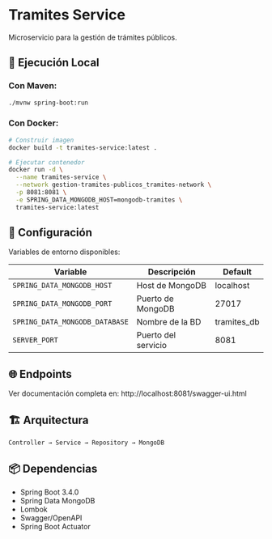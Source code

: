 # Tramites Service

Microservicio para la gestión de trámites públicos.

## 🚀 Ejecución Local

### Con Maven:
```bash
./mvnw spring-boot:run
```

### Con Docker:
```bash
# Construir imagen
docker build -t tramites-service:latest .

# Ejecutar contenedor
docker run -d \
  --name tramites-service \
  --network gestion-tramites-publicos_tramites-network \
  -p 8081:8081 \
  -e SPRING_DATA_MONGODB_HOST=mongodb-tramites \
  tramites-service:latest
```

## 📝 Configuración

Variables de entorno disponibles:

| Variable                       | Descripción         | Default     |
|--------------------------------|---------------------|-------------|
| `SPRING_DATA_MONGODB_HOST`     | Host de MongoDB     | localhost   |
| `SPRING_DATA_MONGODB_PORT`     | Puerto de MongoDB   | 27017       |
| `SPRING_DATA_MONGODB_DATABASE` | Nombre de la BD     | tramites_db |
| `SERVER_PORT`                  | Puerto del servicio | 8081        |

## 🌐 Endpoints

Ver documentación completa en: http://localhost:8081/swagger-ui.html

## 🏗️ Arquitectura
```
Controller → Service → Repository → MongoDB
```

## 📦 Dependencias

- Spring Boot 3.4.0
- Spring Data MongoDB
- Lombok
- Swagger/OpenAPI
- Spring Boot Actuator